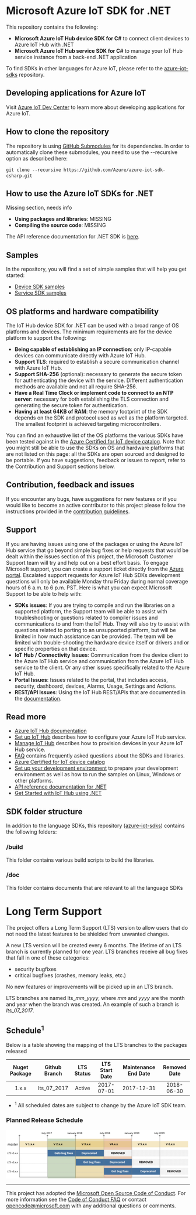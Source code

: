 # Microsoft Azure IoT SDK for .NET

This repository contains the following:
* **Microsoft Azure IoT Hub device SDK for C#** to connect client devices to Azure IoT Hub with .NET
* **Microsoft Azure IoT Hub service SDK for C#** to manage your IoT Hub service instance from a back-end .NET application

To find SDKs in other languages for Azure IoT, please refer to the [azure-iot-sdks][azure-iot-sdks] repository.

## Developing applications for Azure IoT
Visit [Azure IoT Dev Center][iot-dev-center] to learn more about developing applications for Azure IoT.

## How to clone the repository

The repository is using [GitHub Submodules](https://git-scm.com/book/en/v2/Git-Tools-Submodules) for its dependencies. In order to automatically clone these submodules, you need to use the --recursive option as described here:

```
git clone --recursive https://github.com/Azure/azure-iot-sdk-csharp.git
```
## How to use the Azure IoT SDKs for .NET
Missing section, needs info
* **Using packages and libraries**: MISSING 
* **Compiling the source code**: MISSING

The API reference documentation for .NET SDK is [here](dotnet-api-reference).

## Samples
In the repository, you will find a set of simple samples that will help you get started:
* [Device SDK samples](./device/samples)
* [Service SDK samples](./service/Samples)

## OS platforms and hardware compatibility

The IoT Hub device SDK for .NET can be used with a broad range of OS platforms and devices.
The minimum requirements are for the device platform to support the following:

- **Being capable of establishing an IP connection**: only IP-capable devices can communicate directly with Azure IoT Hub.
- **Support TLS**: required to establish a secure communication channel with Azure IoT Hub.
- **Support SHA-256** (optional): necessary to generate the secure token for authenticating the device with the service. Different authentication methods are available and not all require SHA-256.
- **Have a Real Time Clock or implement code to connect to an NTP server**: necessary for both establishing the TLS connection and generating the secure token for authentication.
- **Having at least 64KB of RAM**: the memory footprint of the SDK depends on the SDK and protocol used as well as the platform targeted. The smallest footprint is achieved targeting microcontrollers.

You can find an exhaustive list of the OS platforms the various SDKs have been tested against in the [Azure Certified for IoT device catalog](https://catalog.azureiotsuite.com/). Note that you might still be able to use the SDKs on OS and hardware platforms that are not listed on this page: all the SDKs are open sourced and designed to be portable. If you have suggestions, feedback or issues to report, refer to the Contribution and Support sections below.

<!-- ## Samples

Whithin the repository, you can find various types of simple samples that can help you get started.
Below is a complete list of all these simple samples.
In addition to these simple samples, you can find a long list of [getting started guides](https://docs.microsoft.com/en-us/azure/iot-hub/iot-hub-get-started) that describe all the steps necessary to run the simple samples on a wide variety of devices and platforms.
And if you are looking for end to end samples that show how to do simple analytics and processing of the data generated by your device using Azure services such as Stream Analytics, Big Data, Machine Learning and others, check out our [E2E samples gallery](http://aka.ms/azureiotsamples).

- C# device SDK:
   - [Simple .NET sample using AMQP](device/samples/DeviceClientAmqpSample): Shows how to connect to IoT Hub and send and receive raw messages using the AMQP protocol.
   - [Simple .NET sample using HTTP](device/samples/DeviceClientHttpSample): Shows how to connect to IoT Hub and send and receive raw messages using the HTTP protocol.
   - [Simple .NET sample using MQTT](device/samples/DeviceClientMqttSample): Shows how to connect to IoT Hub and send and receive raw messages using the MQTT protocol.
   - [Simple UWP C++ sample](device/samples/CppUWPSample): Shows how to connect to IoT Hub and send and receive raw messages in a C++ [UWP](https://msdn.microsoft.com/windows/uwp/get-started/whats-a-uwp) (Universal Windows Platform) application.
   - [Simple UWP JS sample](device/samples/JSSample): Shows how to connect to IoT Hub and send and receive raw messages in a JavaScript [UWP](https://msdn.microsoft.com/windows/uwp/get-started/whats-a-uwp) application.
   - [Simple UWP C# sample](device/samples/UWPSample): Shows how to connect to IoT Hub and send and receive raw messages in a C# [UWP](https://msdn.microsoft.com/windows/uwp/get-started/whats-a-uwp) application.
   - [Simple .NET Micro Framework 4.3 sample](device/samples/NetMFDeviceClientHttpSample_43): Shows how to connect to IoT Hub and send and receive raw messages from a device running .NET Micro Framework 4.3.
   - [Simple .NET Micro Framework 4.4 sample](device/samples/NetMFDeviceClientHttpSample_44): Shows how to connect to IoT Hub and send and receive raw messages from a device running .NET Micro Framework 4.4. -->

## Contribution, feedback and issues

If you encounter any bugs, have suggestions for new features or if you would like to become an active contributor to this project please follow the instructions provided in the [contribution guidelines](.github/CONTRIBUTING.md).

## Support

If you are having issues using one of the packages or using the Azure IoT Hub service that go beyond simple bug fixes or help requests that would be dealt within the issues section of this project, the Microsoft Customer Support team will try and help out on a best effort basis.
To engage Microsoft support, you can create a support ticket directly from the [Azure portal](https://ms.portal.azure.com/#blade/Microsoft_Azure_Support/HelpAndSupportBlade).
Escalated support requests for Azure IoT Hub SDKs development questions will only be available Monday thru Friday during normal coverage hours of 6 a.m. to 6 p.m. PST.
Here is what you can expect Microsoft Support to be able to help with:
- **SDKs issues**: If you are trying to compile and run the libraries on a supported platform, the Support team will be able to assist with troubleshooting or questions related to compiler issues and communications to and from the IoT Hub.  They will also try to assist with questions related to porting to an unsupported platform, but will be limited in how much assistance can be provided.  The team will be limited with trouble-shooting the hardware device itself or drivers and or specific properties on that device. 
- **IoT Hub / Connectivity Issues**: Communication from the device client to the Azure IoT Hub service and communication from the Azure IoT Hub service to the client.  Or any other issues specifically related to the Azure IoT Hub.
- **Portal Issues**: Issues related to the portal, that includes access, security, dashboard, devices, Alarms, Usage, Settings and Actions.
- **REST/API Issues**: Using the IoT Hub REST/APIs that are documented in the [documentation](https://docs.microsoft.com/en-us/rest/api/iothub/).

## Read more
* [Azure IoT Hub documentation][iot-hub-documentation]
* [Set up IoT Hub](doc/setup_iothub.md) describes how to configure your Azure IoT Hub service.
* [Manage IoT Hub](doc/manage_iot_hub.md) describes how to provision devices in your Azure IoT Hub service.
* [FAQ](doc/faq.md) contains frequently asked questions about the SDKs and libraries.
* [Azure Certified for IoT device catalog](https://catalog.azureiotsuite.com/)
* [Set up your development environment](devbox-setup) to prepare your development environment as well as how to run the samples on Linux, Windows or other platforms.
* [API reference documentation for .NET](dotnet-api-reference)
* [Get Started with IoT Hub using .NET](get-started-dotnet)

## SDK folder structure

In addition to the language SDKs, this repository ([azure-iot-sdks](https://github.com/Azure/azure-iot-sdks)) contains the following folders:

### /build

This folder contains various build scripts to build the libraries.

### /doc
This folder contains documents that are relevant to all the language SDKs

# Long Term Support

The project offers a Long Term Support (LTS) version to allow users that do not need the latest features to be shielded from unwanted changes.

A new LTS version will be created every 6 months. The lifetime of an LTS branch is currently planned for one year. LTS branches receive all bug fixes that fall in one of these categories:

- security bugfixes
- critical bugfixes (crashes, memory leaks, etc.)

No new features or improvements will be picked up in an LTS branch.

LTS branches are named lts_*mm*_*yyyy*, where *mm* and *yyyy* are the month and year when the branch was created. An example of such a branch is *lts_07_2017*.

## Schedule<sup>1</sup>

Below is a table showing the mapping of the LTS branches to the packages released

| Nuget Package | Github Branch | LTS Status | LTS Start Date | Maintenance End Date | Removed Date |
| :-----------: | :-----------: | :--------: | :------------: | :------------------: | :----------: |
| 1.x.x         | lts_07_2017   | Active     | 2017-07-01     | 2017-12-31           | 2018-06-30   |

* <sup>1</sup> All scheduled dates are subject to change by the Azure IoT SDK team.

### Planned Release Schedule
![](./lts_branches.png)

---
This project has adopted the [Microsoft Open Source Code of Conduct](https://opensource.microsoft.com/codeofconduct/). For more information see the [Code of Conduct FAQ](https://opensource.microsoft.com/codeofconduct/faq/) or contact [opencode@microsoft.com](mailto:opencode@microsoft.com) with any additional questions or comments.

[iot-hub-documentation]: https://docs.microsoft.com/en-us/azure/iot-hub/
[iot-dev-center]: http://azure.com/iotdev
[azure-iot-sdks]: https://github.com/azure/azure-iot-sdks
[dotnet-api-reference]:https://docs.microsoft.com/en-us/dotnet/api/overview/azure/devices?view=azure-dotnet
[devbox-setup]: ./device/doc/devbox_setup.md
[get-started-dotnet]:https://docs.microsoft.com/en-us/azure/iot-hub/iot-hub-csharp-csharp-getstarted